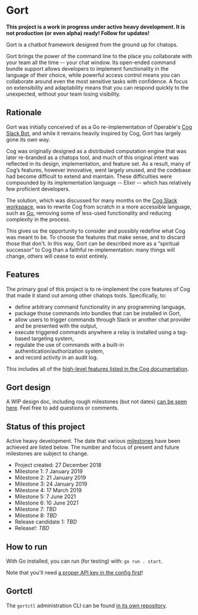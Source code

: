 # Gort

**This project is a work in progress under active heavy development. It is not production (or even alpha) ready! Follow for updates!**

Gort is a chatbot framework designed from the ground up for chatops.

Gort brings the power of the command line to the place you collaborate with your team all the time -- your chat window. Its open-ended command bundle support allows developers to implement functionality in the language of their choice, while powerful access control means you can collaborate around even the most sensitive tasks with confidence. A focus on extensibility and adaptability means that you can respond quickly to the unexpected, without your team losing visibility.

## Rationale

Gort was initially conceived of as a Go re-implementation of Operable's [Cog Slack Bot](https://github.com/operable/cog), and while it remains heavily inspired by Cog, Gort has largely gone its own way.

Cog was originally designed as a distributed computation engine that was later re-branded as a chatops tool, and much of this original intent was reflected in its design, implementation, and feature set. As a result, many of Cog’s features, however innovative, went largely unused, and the codebase had become difficult to extend and maintain. These difficulties were compounded by its implementation language -- Elixir -- which has relatively few proficient developers.

The solution, which was discussed for many months on the [Cog Slack workspace](https://cogbot.slack.com), was to rewrite Cog from scratch in a more accessible language, such as [Go](http://golang.org), removing some of less-used functionality and reducing complexity in the process.

This gives us the opportunity to consider and possibly redefine what Cog was meant to be. To choose the features that make sense, and to discard those that don't. In this way, Gort can be described more as a “spiritual successor” to Cog than a faithful re-implementation: many things will change, others will cease to exist entirely.

## Features

The primary goal of this project is to re-implement the core features of Cog that made it stand out among other chatops tools. Specifically, to:

* define arbitrary command functionality in any programming language,
* package those commands into bundles that can be installed in Gort,
* allow users to trigger commands through Slack or another chat provider and be presented with the output,
* execute triggered commands anywhere a relay is installed using a tag-based targeting system,
* regulate the use of commands with a built-in authentication/authorization system,
* and record activity in an audit log.

This includes all of the [high-level features listed in the Cog documentation](https://web.archive.org/web/20191130061912/http://book.cog.bot/sections/introducing_cog.html#current-featuress).

<!-- ## Non-Goals

While some effort will be made to support existing functionality (such as Cog bundles), perfect compatibility is explicitly not guaranteed (however, a migration guide should be written eventually). -->

## Gort design

A WIP design doc, including rough milestones (but not dates) [can be seen here](https://docs.google.com/document/d/1u7LzEzPjT1L8_xkHL577cKeuQdCiCQAww8M0rx1QXEM/edit?usp=sharing). Feel free to add questions or comments.

## Status of this project

Active heavy development. The date that various [milestones](https://docs.google.com/document/d/1u7LzEzPjT1L8_xkHL577cKeuQdCiCQAww8M0rx1QXEM/edit#heading=h.8qveejpms515) have been achieved are listed below. The number and focus of present and future milestones are subject to change.

* Project created: 27 December 2018
* Milestone 1: 7 January 2019
* Milestone 2: 21 January 2019
* Milestone 3: 24 January 2019
* Milestone 4: 17 March 2019
* Milestone 5: 7 June 2021
* Milestone 6: 10 June 2021
* Milestone 7: *TBD*
* Milestone 8: *TBD*
* Release candidate 1: *TBD*
* Release!: *TBD*

## How to run

With Go installed, you can run (for testing) with: `go run . start`.

Note that you'll need [a proper API key in the config first](https://getgort.github.io/gort-guide/quickstart.html)!

## Gortctl

The `gortctl` administration CLI can be found [in its own repository](https://github.com/getgort/gortctl).
